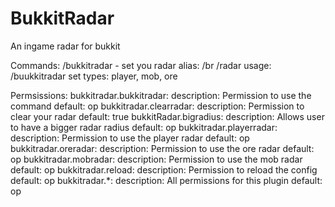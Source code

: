 BukkitRadar
===========

An ingame radar for bukkit

Commands:
/bukkitradar - set you radar
  alias: /br /radar
  usage: /buukkitradar set <type>
    types: player, mob, ore

Permsissions:
  bukkitradar.bukkitradar:
    description: Permission to use the command
    default: op
  bukkitradar.clearradar:
    description: Permission to clear your radar
    default: true
  bukkitRadar.bigradius:
    description: Allows user to have a bigger radar radius
    default: op
  bukkitradar.playerradar:
    description: Permission to use the player radar
    default: op
  bukkitradar.oreradar:
    description: Permission to use the ore radar
    default: op
  bukkitradar.mobradar:
     description: Permission to use the mob radar
     default: op
  bukkitradar.reload:
    description: Permission to reload the config
    default: op
  bukkitradar.*:
    description: All permissions for this plugin
    default: op